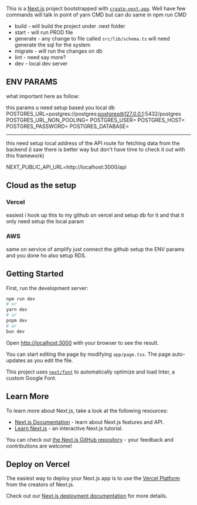 This is a [Next.js](https://nextjs.org/) project bootstrapped with [`create-next-app`](https://github.com/vercel/next.js/tree/canary/packages/create-next-app).
Well have few commands will talk in point of yarn CMD but can do same in npm run CMD

- build - will build the project under .next folder
- start - will run PROD file
- generate - any change to file called `src/lib/schema.ts` will need generate the sql for the system
- migrate - will run the changes on db
- lint - need say more?
- dev - local dev server

## ENV PARAMS

what important here as follow:

this params u need setup based you local db
POSTGRES_URL=postgres://postgres:postgres@127.0.0.1:5432/postgres
POSTGRES_URL_NON_POOLING=
POSTGRES_USER=
POSTGRES_HOST=
POSTGRES_PASSWORD=
POSTGRES_DATABASE=

---

this need setup local address of the API route for fetching data from the backend (i saw there is better way but don't have time to check it out with this framework)

NEXT_PUBLIC_API_URL=http://localhost:3000/api

## Cloud as the setup

### Vercel

easiest i hook up this to my github on vercel and setup db for it and that it only need setup the local param

### AWS

same on service of amplify just connect the github setup the ENV params and you done ho also setup RDS.

## Getting Started

First, run the development server:

```bash
npm run dev
# or
yarn dev
# or
pnpm dev
# or
bun dev
```

Open [http://localhost:3000](http://localhost:3000) with your browser to see the result.

You can start editing the page by modifying `app/page.tsx`. The page auto-updates as you edit the file.

This project uses [`next/font`](https://nextjs.org/docs/basic-features/font-optimization) to automatically optimize and load Inter, a custom Google Font.

## Learn More

To learn more about Next.js, take a look at the following resources:

- [Next.js Documentation](https://nextjs.org/docs) - learn about Next.js features and API.
- [Learn Next.js](https://nextjs.org/learn) - an interactive Next.js tutorial.

You can check out [the Next.js GitHub repository](https://github.com/vercel/next.js/) - your feedback and contributions are welcome!

## Deploy on Vercel

The easiest way to deploy your Next.js app is to use the [Vercel Platform](https://vercel.com/new?utm_medium=default-template&filter=next.js&utm_source=create-next-app&utm_campaign=create-next-app-readme) from the creators of Next.js.

Check out our [Next.js deployment documentation](https://nextjs.org/docs/deployment) for more details.
